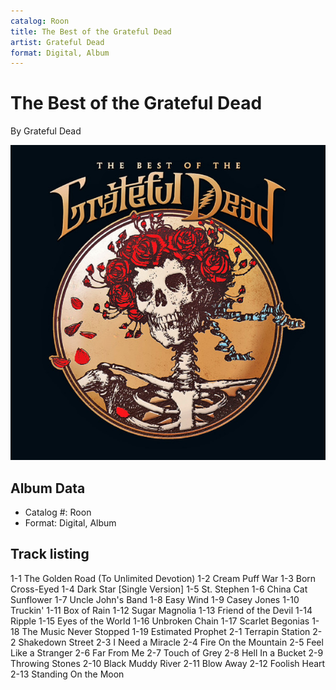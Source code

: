 ```yaml
---
catalog: Roon
title: The Best of the Grateful Dead
artist: Grateful Dead
format: Digital, Album
---
```


# The Best of the Grateful Dead

By Grateful Dead

![](../../assets/albumcovers/Grateful_Dead-The_Best_of_the_Grateful_Dead.png)

## Album Data

- Catalog #: Roon
- Format: Digital, Album


## Track listing


1-1 The Golden Road (To Unlimited Devotion)
1-2 Cream Puff War
1-3 Born Cross-Eyed
1-4 Dark Star [Single Version]
1-5 St. Stephen
1-6 China Cat Sunflower
1-7 Uncle John's Band
1-8 Easy Wind
1-9 Casey Jones
1-10 Truckin'
1-11 Box of Rain
1-12 Sugar Magnolia
1-13 Friend of the Devil
1-14 Ripple
1-15 Eyes of the World
1-16 Unbroken Chain
1-17 Scarlet Begonias
1-18 The Music Never Stopped
1-19 Estimated Prophet
2-1 Terrapin Station
2-2 Shakedown Street
2-3 I Need a Miracle
2-4 Fire On the Mountain
2-5 Feel Like a Stranger
2-6 Far From Me
2-7 Touch of Grey
2-8 Hell In a Bucket
2-9 Throwing Stones
2-10 Black Muddy River
2-11 Blow Away
2-12 Foolish Heart
2-13 Standing On the Moon

